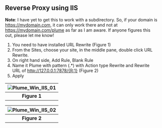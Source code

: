 ## Reverse Proxy using IIS

**Note**: I have yet to get this to work with a subdirectory. So, if your domain is https://mydomain.com, it can only work there and not at https://mydomain.com/plume as far as I am aware. If anyone figures this out, please let me know!

1. You need to have installed URL Rewrite (Figure 1)
2. From the Sites, choose your site, in the middle pane, double click URL Rewrite.
3. On right hand side, Add Rule, Blank Rule
4. Name it Plume with pattern (.*) with Action type Rewrite and Rewrite URL of http://127.0.0.1:7878/{R:1} (Figure 2)
5. Apply

| ![Plume_Win_IIS_01](https://user-images.githubusercontent.com/4871781/73027497-2aa79c00-3df9-11ea-93a1-5109b614a5e3.png) |
| :---: |
| **Figure 1** |

| ![Plume_Win_IIS_02](https://user-images.githubusercontent.com/4871781/73027553-3f842f80-3df9-11ea-99db-c9ecb88ae543.png) |
| :---: |
| **Figure 2** |